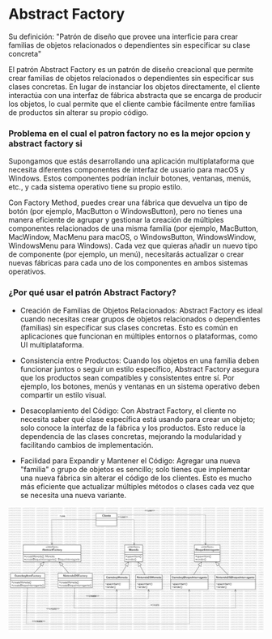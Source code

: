 # Abstract Factory
   
Su definición: "Patrón de diseño que provee una interficie para crear familias de objetos relacionados o dependientes sin especificar su clase concreta"

El patrón Abstract Factory es un patrón de diseño creacional que permite crear familias de objetos relacionados o dependientes sin especificar sus clases concretas. En lugar de instanciar los objetos directamente, el cliente interactúa con una interfaz de fábrica abstracta que se encarga de producir los objetos, lo cual permite que el cliente cambie fácilmente entre familias de productos sin alterar su propio código.

### Problema en el cual el patron factory no es la mejor opcion y abstract factory si

Supongamos que estás desarrollando una aplicación multiplataforma que necesita diferentes componentes de interfaz de usuario para macOS y Windows. Estos componentes podrían incluir botones, ventanas, menús, etc., y cada sistema operativo tiene su propio estilo.

Con Factory Method, puedes crear una fábrica que devuelva un tipo de botón (por ejemplo, MacButton o WindowsButton), pero no tienes una manera eficiente de agrupar y gestionar la creación de múltiples componentes relacionados de una misma familia (por ejemplo, MacButton, MacWindow, MacMenu para macOS, o WindowsButton, WindowsWindow, WindowsMenu para Windows).
Cada vez que quieras añadir un nuevo tipo de componente (por ejemplo, un menú), necesitarás actualizar o crear nuevas fábricas para cada uno de los componentes en ambos sistemas operativos.

### ¿Por qué usar el patrón Abstract Factory?

- Creación de Familias de Objetos Relacionados: Abstract Factory es ideal cuando necesitas crear grupos de objetos relacionados o dependientes (familias) sin especificar sus clases concretas. Esto es común en aplicaciones que funcionan en múltiples entornos o plataformas, como UI multiplataforma.

- Consistencia entre Productos: Cuando los objetos en una familia deben funcionar juntos o seguir un estilo específico, Abstract Factory asegura que los productos sean compatibles y consistentes entre sí. Por ejemplo, los botones, menús y ventanas en un sistema operativo deben compartir un estilo visual.

- Desacoplamiento del Código: Con Abstract Factory, el cliente no necesita saber qué clase específica está usando para crear un objeto; solo conoce la interfaz de la fábrica y los productos. Esto reduce la dependencia de las clases concretas, mejorando la modularidad y facilitando cambios de implementación.

- Facilidad para Expandir y Mantener el Código: Agregar una nueva "familia" o grupo de objetos es sencillo; solo tienes que implementar una nueva fábrica sin alterar el código de los clientes. Esto es mucho más eficiente que actualizar múltiples métodos o clases cada vez que se necesita una nueva variante.

![Diagrama de clases Abstract factory](../../assets/AbstractFactory.jpg)
